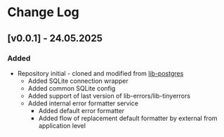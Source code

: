 # Change Log

## [v0.0.1] - 24.05.2025
### Added
* Repository initial - cloned and modified from [lib-postgres](https://github.com/crypto-bundle/bc-wallet-common-lib-postgres)
  * Added SQLite connection wrapper
  * Added common SQLite config
  * Added support of last version of lib-errors/lib-tinyerrors
  * Added internal error formatter service
    * Added default error formatter
    * Added flow of replacement default formatter by external from application level 